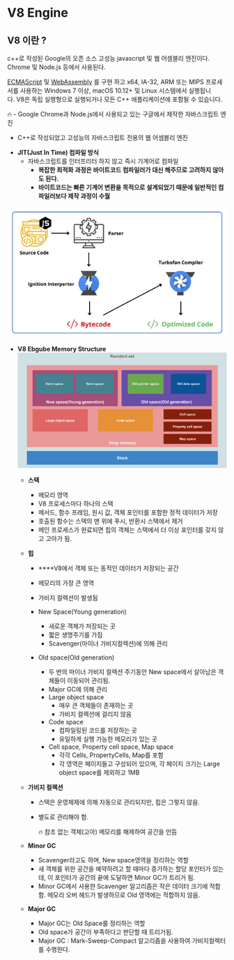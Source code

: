 # V8 Engine

## V8 이란 ?

c++로 작성된 Google의 오픈 소스 고성능 javascript 및 웹 어셈블리 엔진이다. Chrome 및 Node.js 등에서 사용된다.

[ECMAScript](https://tc39.es/ecma262/) 및 [WebAssembly](https://webassembly.github.io/spec/core/) 를 구현 하고 x64, IA-32, ARM 또는 MIPS 프로세서를 사용하는 Windows 7 이상, macOS 10.12+ 및 Linux 시스템에서 실행됩니다. V8은 독립 실행형으로 실행되거나 모든 C++ 애플리케이션에 포함될 수 있습니다.

<aside>
🔥 - Google Chrome과 Node.js에서 사용되고 있는 구글에서 제작한 자바스크립트 엔진

- C++로 작성되었고 고성능의 자바스크립트 전용의 웹 어셈블리 엔진

</aside>

- **JIT(Just In Time) 컴파일 방식**
  - 자바스크립트를 인터프리터 하지 않고 즉시 기계어로 컴파일
    - **복잡한 최적화 과정은 바이트코드 컴파일러가 대신 해주므로 고려하지 않아도 된다.**
    - **바이트코드는 빠른 기계어 변환을 목적으로 설계되었기 때문에 일반적인 컴파일러보다 제작 과정이 수월**

![JIT(Just In Time)](./Untitled.png)

- **V8 Ebgube Memory Structure**
  ![Memory Structure](./Untitled_1.png)

  - **스택**
    - 메모리 영역
    - V8 프로세스마다 하나의 스택
    - 메서드, 함수 프레임, 원시 값, 객체 포인터를 포함한 정적 데이터가 저장
    - 호출된 함수는 스택의 맨 위에 푸시, 반환시 스택에서 제거
    - 메인 프로세스가 완료되면 힙의 객체는 스택에서 더 이상 포인터를 갖지 않고 고아가 됨.
  - **힙**

    - \*\*\*\*V8에서 객체 또는 동적인 데이터가 저장되는 공간
    - 메모리의 가장 큰 영역
    - 가비지 컬렉션이 발생됨

    - New Space(Young generation)
      - 새로운 객체가 저장되는 곳
      - 짧은 생명주기를 가짐
      - Scavenger(마이너 가비지컬렉션)에 의해 관리
    - Old space(Old generation)
      - 두 번의 마이너 가비지 컬렉션 주기동안 New space에서 살아남은 객체들이 이동되어 관리됨.
      - Major GC에 의해 관리
      - Large object space
        - 매우 큰 객체들이 존재하는 곳
        - 가비지 컬렉션에 걸리지 않음
      - Code space
        - 컴파일링된 코드를 저장하는 곳
        - 유일하게 실행 가능한 메모리가 있는 곳
      - Cell space, Property cell space, Map space
        - 각각 Cells, PropertyCells, Map를 포함
        - 각 영역은 페이지들고 구성되어 있으며, 각 페이지 크기는 Large object space를 제외하고 1MB

  - **가비지 컬렉션**

    - 스택은 운영체제에 의해 자동으로 관리되지만, 힙은 그렇지 않음.
    - 별도로 관리해야 함.
      <aside>
      🔥 참조 없는 객체(고아) 메모리를 해제하여 공간을 만듬

      </aside>

  - **Minor GC**
    - Scavenger라고도 하며, New space영역을 정리하는 역할
    - 새 객체를 위한 공간을 예약하려고 할 때마다 증가하는 할당 포인터가 있는데, 이 포인터가 공간의 끝에 도달하면 Minor GC가 트리거 됨.
    - Minor GC에서 사용한 Scavenger 알고리즘은 작은 데이터 크기에 적합함. 메모리 오버 헤드가 발생하므로 Old 영역에는 적합하지 않음.
  - **Major GC**
    - Major GC는 Old Space를 정리하는 역할
    - Old space가 공간이 부족하다고 판단할 때 트리거됨.
    - Major GC : Mark-Sweep-Compact 알고리즘을 사용하여 가비지컬렉터를 수행한다.
